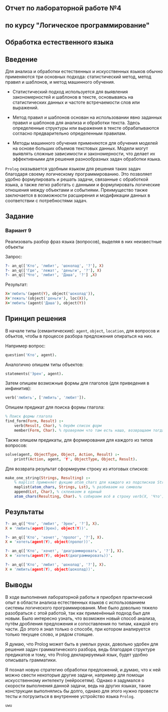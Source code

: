 ## Отчет по лабораторной работе №4
## по курсу "Логическое программирование"

## Обработка естественного языка

## Введение

Для анализа и обработки естественных и искусственных языков обычно применяются три основных подхода: статистический метод, метод правил и шаблонов, и метод машинного обучения.

- Статистический подход используется для выявления закономерностей и шаблонов в тексте, основываясь на статистических данных и частоте встречаемости слов или выражений.

- Метод правил и шаблонов основан на использовании явно заданных правил и шаблонов для анализа и обработки текста. Здесь определенные структуры или выражения в тексте обрабатываются согласно предварительно определенным правилам.

- Методы машинного обучения применяются для обучения моделей на основе больших объемов текстовых данных. Модели могут выявлять сложные зависимости и закономерности, что делает их эффективными для решения разнообразных задач обработки языка.

`Prolog` оказывается удобным языком для решения таких задач благодаря своему логическому программированию. Это позволяет удобно формулировать и решать задачи, связанные с обработкой языка, а также легко работать с данными и формулировать логические отношения между объектами и событиями. Преимущество также заключается в возможности расширения и модификации данных в соответствии с потребностями задач.


## Задание

### Вариант 9

Реализовать разбор фраз языка (вопросов), выделяя в них неизвестные объекты

Запрос: 
```prolog
?- an_q(['Кто', 'любит', 'шоколад', '?'], X)
?- an_q(['Где', 'лежат', 'деньги', '?'], X)
?- an_q(['Что', 'любит', 'Даша', '?'] ,X)
```

Результат: 
```prolog
X='любить'(agent(Y), object('шоколад')),
X='лежать'(object('деньги'), loc(X)),
X='любить'(agent('Даша'), object(Y))
```
## Принцип решения

В начале типы (семантические): `agent`, `object`, `location`, для вопросов и объктов, чтобы в процессе разбора предложения опираться на них.

Например вопрос:
```prolog
question('Кто', agent).
```

Аналогично опишем типы объектов:
```prolog
statements('Эрен', agent).
```

Затем опишем возможные формы для глаголов (для приведения в инфинитив):
```prolog
verb('любить', ['любить', 'любит']).
```

Опишем предикат для поиска формы глагола:
```prolog
% Поиск формы глагола
find_form(Form, Result) :-
    verb(Result, Char), % берём список форм
    member(Form, Char). % проверяем что там есть наша, возвращаем тогда инфитив
```
Также опишем предикаты, для формирования  для каждого из типов вопросов:

```prolog
solve(agent, ObjectType, Object, Action, Result) :- 
    printf(Action, agent, 'Y', ObjectType, Object, Result).
```

Для возврата результат сформируем строку из итоговых списков:
```prolog
make_one_string(Strings, Resulting) :-
    % maplist применяет фукцию atom_chars для каждого из подсписков Strings, и результат суммирует в Lst
    maplist(atom_chars, Strings, Lst), % разбиваем на символы
    append(Lst, Char), % склеиваем в единый
    atom_chars(Resulting, Char). % собираем всё в строку verb(X, 'Что').
```

## Результаты

```prolog
?- an_q(['Что', 'любит', 'Эрен', '?'], X). 
X = 'любить(agent(Эрен), object(Y))'.

?- an_q(['Кто', 'хочет', 'пролог', '?'], X).
X = 'хотеть(agent(Y), object(пролог))'.

?- an_q(['Кто', 'хочет', 'диаграммировать', '?'], X). 
X = 'хотеть(agent(Y), object(диаграммировать))'.

?- an_q(['Кто', 'любит', 'шоколад', '?'], X).
X = 'любить(agent(Y), object(шоколад))'.
```

## Выводы

В ходе выполнения лабораторной работы я приобрел практический опыт в области анализа естественных языков с использованием системы логического программирования. Мне было довольно тяжело разобраться с этой работой, так как применённый подход был для новым. Было интересно узнать, что возможен новый способ анализа, путём дробления предложения и сопоставления по типам, каждой его части. До этого я знал только о способе, при котором аналируется только текущее слово, и рядом стоящие.

Я думаю, что Prolog может быть в умелых руках, довольно удобен для решения задач грамматического разбора, ведь благодаря структуре предикатов и тому, что Prolog декларируемый язык, будет удобно описывать грамматики. 

Я познал новую стратегию обработки предложений, и думаю, что к ней можно свести некоторые другие задачи, например для помощи искуcственному интелекту (нейросетям). Однако я задумался о скорости выполнения  данной задачи, ведь на других языках, такие конструкции выполнялись бы долго, однако для этого нужно провести тесты и погрузиться в внутреннее устройство языка `Prolog`. 

`uwu`
